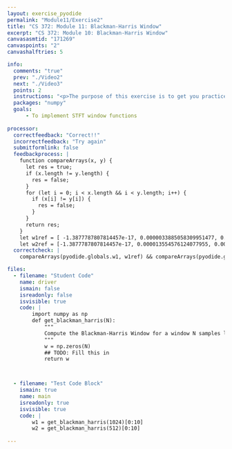 ```yaml
---
layout: exercise_pyodide
permalink: "Module11/Exercise2"
title: "CS 372: Module 11: Blackman-Harris Window"
excerpt: "CS 372: Module 10: Blackman-Harris Window"
canvasasmtid: "171269"
canvaspoints: "2"
canvashalftries: 5

info:
  comments: "true"
  prev: "./Video2"
  next: "./Video3"
  points: 2
  instructions: "<p>The purpose of this exercise is to get you practice implementing window functions to use with the short-time Fourier Transform.  The three term Blackman-Harris Window is defined as \\[ w[n] = 0.42 - 0.5 \\cos(2 \\pi n / N) + 0.08 \\cos(4 \\pi n / N) \\] </p><p>And a plot is shown below:</p><img src = \" ../images/Module11/Blackman.svg\"><p> Sometimes this window is better to use than the Hann window for certain analyses.  Implement this window below</p>"
  packages: "numpy"
  goals:
      - To implement STFT window functions
    
processor:  
  correctfeedback: "Correct!!" 
  incorrectfeedback: "Try again"
  submitformlink: false
  feedbackprocess: | 
    function compareArrays(x, y) {
      let res = true;
      if (x.length != y.length) {
        res = false;
      }
      for (let i = 0; i < x.length && i < y.length; i++) {
        if (x[i] != y[i]) {
          res = false;
        }
      }
      return res;
    }
    let w1ref = [ -1.3877787807814457e-17, 0.0000033885058309951477, 0.000013554576124077955, 0.000030499869156250248, 0.000054227148311658535, 0.00008474028146535084, 0.00012204424012042525, 0.0001661450982995416, 0.00021705003118953348, 0.0002747673135410772 ];
    let w2ref = [-1.3877787807814457e-17, 0.000013554576124077955, 0.000054227148311658535, 0.00012204424012042525, 0.00021705003118953348, 0.00033930631782219667, 0.0004888924578373699, 0.0006659052997262799, 0.000870459096159959, 0.0011026854019042381];
  correctcheck: |
    compareArrays(pyodide.globals.w1, w1ref) && compareArrays(pyodide.globals.w2, w2ref)

files:
  - filename: "Student Code"
    name: driver
    ismain: false
    isreadonly: false
    isvisible: true
    code: | 
        import numpy as np
        def get_blackman_harris(N):
            """
            Compute the Blackman-Harris Window for a window N samples long
            """
            w = np.zeros(N)
            ## TODO: Fill this in
            return w



  - filename: "Test Code Block"
    ismain: true
    name: main
    isreadonly: true
    isvisible: true
    code: |
        w1 = get_blackman_harris(1024)[0:10]
        w2 = get_blackman_harris(512)[0:10]
        
---
```

